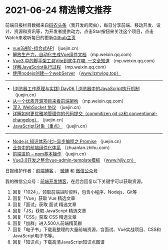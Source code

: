 # 2021-06-24 精选博文推荐

前端日报栏目数据来自[码农头条](http://hao.caibaojian.com.cn/)（我开发的爬虫），每日分享前端、移动开发、设计、资源和资讯等，为开发者提供动力，点击Star按钮来关注这个项目，点击Watch来收听每日的更新[Github主页](https://github.com/kujian/frontendDaily)
* [vue3进阶-组合式API](https://juejin.cn/post/6976830388580646942) （juejin.cn）
* [解放生产力，自动化生成Vue组件文档](https://mp.weixin.qq.com/s?__biz=MzI4NjY4MTU5Nw==&mid=2247491367&idx=2&sn=184b48330e598ab4be2d462823ec17a9) （mp.weixin.qq.com）
* [Vue3 中的脚手架工具Vite到底牛在哪, 一文全知道](https://mp.weixin.qq.com/s?__biz=MzkyOTIxMDAzNw==&mid=2247487452&idx=1&sn=967a94d6ed660dd47af4f954b025f84f) （mp.weixin.qq.com）
* [详解JavaScript执行过程](https://mp.weixin.qq.com/s?__biz=Mzg4MTYwMzY1Mw==&mid=2247498555&idx=1&sn=27497685161533baf7227cced0d69a16) （mp.weixin.qq.com）
* [使用nodejs创建一个webServer](https://www.lzmvlog.top/archives/使用nodejs创建一个webserver) （www.lzmvlog.top）

***
* [[浏览器工作原理与实践] Day06 | 浏览器中的JavaScript执行机制](https://juejin.cn/post/6976902313306750984) （juejin.cn）
* [从一个优质开源项目来看前端架构](https://mp.weixin.qq.com/s?__biz=MzA4NTU1OTMwMQ==&mid=2650301728&idx=1&sn=492e6f144772636c6c093497f04543e8&chksm=87dad44ab0ad5d5c6cb02230769f4228082d9b6ec6075628e051a2a51474d7c983bf630617d9&token=1011798434&lang=zh_CN#rd) （mp.weixin.qq.com）
* [深入 WebSocket 协议](https://juejin.cn/post/6976899453265379365) （juejin.cn）
* [详解如何更优雅地管理你的代码提交（commitizen git cz和 conventional-changelog）](https://juejin.cn/post/6976891381914533918) （juejin.cn）
* [JavaScript|对象（重点）](https://juejin.cn/post/6976887915624267783) （juejin.cn）

***
* [Node.js 知识体系(七)-异步编程之 Promise](https://juejin.cn/post/6976871479665229854) （juejin.cn）
* [业务中的前端组件化体系](https://zhuanlan.zhihu.com/p/383129585) （zhuanlan.zhihu.com）
* [前端进阶 &#8211; npm基本操作](https://juejin.cn/post/6976843799574085669) （juejin.cn）
* [Vue3.0开发之整合vue-admin-template模板](https://www.hjljy.cn/articles/2021/06/23/1624418085143.html) （www.hjljy.cn）

日报维护作者：[前端博客](http://caibaojian.com.cn/) 、 [微博](http://weibo.com/kujian) 和 [微信公众号](https://open.weixin.qq.com/qr/code?username=caibaojian_com)

我的微信公众号：[前端开发博客](https://open.weixin.qq.com/qr/code?username=caibaojian_com)，在后台回复以下关键字可以获取资源。

1. 回复「1024」，领取前端进阶资料，包含小程序、Nodejs、Git等
2. 回复「Vue」获取 Vue 精选文章
3. 回复「面试」获取 面试 精选文章
4. 回复「JS」获取 JavaScript 精选文章
5. 回复「CSS」获取 CSS 精选文章
6. 回复「加群」进入500人前端精英群
7. 回复「电子书」下载我整理的大量前端资源，含面试、Vue实战项目、CSS和JavaScript电子书等。
8. 回复「知识点」下载高清JavaScript知识点图谱